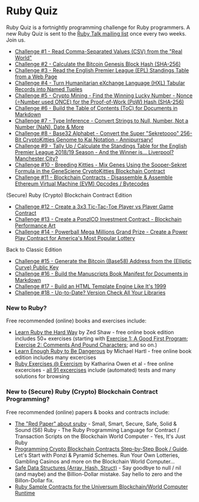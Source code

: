 # Ruby Quiz

Ruby Quiz is a  fortnightly programming challenge for Ruby programmers. A new Ruby Quiz is sent to the [Ruby Talk mailing list](https://rubytalk.org/) once every two weeks. Join us.


- [Challenge #1 - Read Comma-Separated Values (CSV) from the "Real World"](001)
- [Challenge #2 - Calculate the Bitcoin Genesis Block Hash (SHA-256)](002)
- [Challenge #3 - Read the English Premier League (EPL) Standings Table from a Web Page](003)
- [Challenge #4 - Turn Humanitarian eXchange Language (HXL) Tabular Records into Named Tuples](004)
- [Challenge #5 - Crypto Mining - Find the Winning Lucky Number - Nonce (=Number used ONCE) for the Proof-of-Work (PoW) Hash (SHA-256)](005)
- [Challenge #6 - Build the Table of Contents (ToC) for Documents in Markdown](006)
- [Challenge #7 - Type Inference - Convert Strings to Null, Number, Not a Number (NaN), Date & More](007)
- [Challenge #8 - Base32 Alphabet - Convert the Super "Sekretoooo" 256-Bit CryptoKitties Genome to Kai Notation - Annipurrsary!](008)
- [Challenge #9 - Tally Up / Calculate the Standings Table for the English Premier League 2018/19 Season - And the Winner is... Liverpool? Manchester City?](009)
- [Challenge #10 - Breeding Kitties - Mix Genes Using the Sooper-Sekret Formula in the GeneSciene CryptoKitties Blockchain Contract](010)
- [Challenge #11 - Blockchain Contracts - Disassemble & Assemble Ethereum Virtual Machine (EVM) Opcodes / Bytecodes](011)


(Secure) Ruby (Crypto) Blockchain Contract Edition

- [Challenge #12 - Create a 3x3 Tic-Tac-Toe Player vs Player Game Contract](012)
- [Challenge #13 - Create a PonzICO Investment Contract - Blockchain Performance Art](013)
- [Challenge #14 - Powerball Mega Millions Grand Prize - Create a Power Play Contract for America's Most Popular Lottery](014)

Back to Classic Edition

- [Challenge #15 - Generate the Bitcoin (Base58) Address from the (Elliptic Curve) Public Key](015)
- [Challenge #16 - Build the Manuscripts Book Manifest for Documents in Markdown](016)
- [Challenge #17 - Build an HTML Template Engine Like It's 1999](017)
- [Challenge #18 - Up-to-Date? Version Check All Your Libraries](018)


### New to Ruby?

Free recommended (online) books and exercises include:

- [Learn Ruby the Hard Way](https://learnrubythehardway.org/book/)  by Zed Shaw - free online book edition includes 50+ exercises (starting with [Exercise 1: A Good First Program](https://learnrubythehardway.org/book/ex1.html); [Exercise 2: Comments And Pound Characters](https://learnrubythehardway.org/book/ex2.html); and so on.)
- [Learn Enough Ruby to Be Dangerous](https://www.learnenough.com/ruby-tutorial)  by Michael Hartl - free online book edition includes many excercises
- [Ruby Exercises @ Exercism](https://exercism.io/tracks/ruby)  by Katharina Owen et al - free online excercises - [all 91 excercises](https://exercism.io/tracks/ruby/exercises) include (automated) tests and many solutions for browsing


### New to (Secure) Ruby (Crypto) Blockchain Contract Programming?

Free recommended (online) papers & books and contracts include:

- [The "Red Paper" about sruby](https://github.com/s6ruby/redpaper) - Small, Smart, Secure, Safe, Solid & Sound (S6) Ruby - The Ruby Programming Language for Contract / Transaction Scripts on the Blockchain World Computer - Yes, It's Just Ruby
- [Programming Crypto Blockchain Contracts Step-by-Step Book / Guide](https://github.com/s6ruby/programming-cryptocontracts). Let's Start with Ponzi & Pyramid Schemes. Run Your Own Lotteries, Gambling Casinos and more on the Blockchain World Computer...
- [Safe Data Structures (Array, Hash, Struct)](https://github.com/s6ruby/safestruct) - Say goodbye to null / nil (and maybe) and the Billion-Dollar mistake. Say hello to zero and the Billon-Dollar fix.
- [Ruby Sample Contracts for the Universum Blockchain/World Computer Runtime](https://github.com/s6ruby/universum-contracts)
